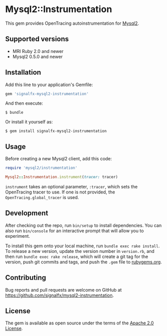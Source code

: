 # Mysql2::Instrumentation

This gem provides OpenTracing autoinstrumentation for [Mysql2](https://github.com/brianmario/mysql2).

## Supported versions

- MRI Ruby 2.0 and newer
- Mysql2 0.5.0 and newer

## Installation

Add this line to your application's Gemfile:

```ruby
gem 'signalfx-mysql2-instrumentation'
```

And then execute:

    $ bundle

Or install it yourself as:

    $ gem install signalfx-mysql2-instrumentation

## Usage

Before creating a new Mysql2 client, add this code:

```ruby
require 'mysql2/instrumentation'

Mysql2::Instrumentation.instrument(tracer: tracer)
```

`instrument` takes an optional parameter, `:tracer`, which sets the OpenTracing
tracer to use. If one is not provided, the `OpenTracing.global_tracer` is used.

## Development

After checking out the repo, run `bin/setup` to install dependencies. You can also run `bin/console` for an interactive prompt that will allow you to experiment.

To install this gem onto your local machine, run `bundle exec rake install`. To release a new version, update the version number in `version.rb`, and then run `bundle exec rake release`, which will create a git tag for the version, push git commits and tags, and push the `.gem` file to [rubygems.org](https://rubygems.org).

## Contributing

Bug reports and pull requests are welcome on GitHub at https://github.com/signalfx/mysql2-instrumentation.

## License

The gem is available as open source under the terms of the [Apache 2.0 License](https://opensource.org/licenses/Apache-2.0).
